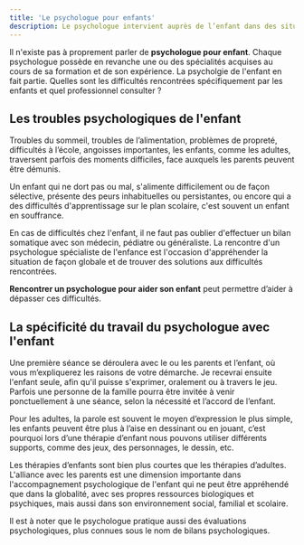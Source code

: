 ```yaml
---
title: 'Le psychologue pour enfants'
description: Le psychologue intervient auprès de l’enfant dans des situations de souffrance diverses. Certains signes doivent alerter les parents. Découvrez lesquels.
---
```


Il n'existe pas à proprement parler de **psychologue pour enfant**. Chaque psychologue possède en revanche une ou des spécialités acquises au cours de sa formation et de son expérience. La psycholgie de l'enfant en fait partie. Quelles sont les difficultés rencontrées spécifiquement par les enfants et quel professionnel consulter ?

## Les troubles psychologiques de l'enfant

Troubles du sommeil, troubles de l’alimentation, problèmes de propreté, difficultés à l’école, angoisses importantes, les enfants, comme les adultes, traversent parfois des moments difficiles, face auxquels les parents peuvent être démunis.

Un enfant qui ne dort pas ou mal, s'alimente difficilement ou de façon sélective, présente des peurs inhabituelles ou persistantes, ou encore qui a des difficultés d'apprentissage sur le plan scolaire, c'est souvent un enfant en souffrance.

En cas de difficultés chez l'enfant, il ne faut pas oublier d'effectuer un bilan somatique avec son médecin, pédiatre ou généraliste. La rencontre d'un psychologue spécialiste de l'enfance est l'occasion d'appréhender la situation de façon globale et de trouver des solutions aux difficultés rencontrées.

**Rencontrer un psychologue pour aider son enfant** peut permettre d’aider à dépasser ces difficultés.

## La spécificité du travail du psychologue avec l'enfant

Une première séance se déroulera avec le ou les parents et l’enfant, où vous m’expliquerez les raisons de votre démarche. Je recevrai ensuite l'enfant seule, afin qu'il puisse s'exprimer, oralement ou à travers le jeu. Parfois une personne de la famille pourra être invitée à venir ponctuellement à une séance, selon la nécessité et l’accord de l’enfant.

Pour les adultes, la parole est souvent le moyen d’expression le plus simple, les enfants peuvent être plus à l’aise en dessinant ou en jouant, c’est pourquoi lors d’une thérapie d’enfant nous pouvons utiliser différents supports, comme des jeux, des personnages, le dessin, etc.

Les thérapies d’enfants sont bien plus courtes que les thérapies d’adultes. L'alliance avec les parents est une dimension importante dans l'accompagnement psychologique de l'enfant qui ne peut être appréhendé que dans la globalité, avec ses propres ressources biologiques et psychiques, mais aussi dans son environnement social, familial et scolaire.

Il est à noter que le psychologue pratique aussi des évaluations psychologiques, plus connues sous le nom de bilans psychologiques.
